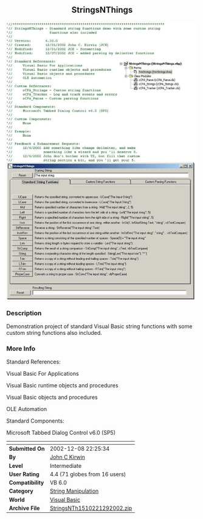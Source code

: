 ﻿<div align="center">

## StringsNThings

<img src="PIC2002129133974589.jpg">
</div>

### Description

Demonstration project of standard Visual Basic string functions with some custom string functions also included.
 
### More Info
 
Standard References:

Visual Basic For Applications

Visual Basic runtime objects and procedures

Visual Basic objects and procedures

OLE Automation

Standard Components:

Microsoft Tabbed Dialog Control v6.0 (SP5)


<span>             |<span>
---                |---
**Submitted On**   |2002-12-08 22:25:34
**By**             |[John C Kirwin](https://github.com/Planet-Source-Code/PSCIndex/blob/master/ByAuthor/john-c-kirwin.md)
**Level**          |Intermediate
**User Rating**    |4.4 (71 globes from 16 users)
**Compatibility**  |VB 6\.0
**Category**       |[String Manipulation](https://github.com/Planet-Source-Code/PSCIndex/blob/master/ByCategory/string-manipulation__1-5.md)
**World**          |[Visual Basic](https://github.com/Planet-Source-Code/PSCIndex/blob/master/ByWorld/visual-basic.md)
**Archive File**   |[StringsNTh1510221292002\.zip](https://github.com/Planet-Source-Code/john-c-kirwin-stringsnthings__1-41214/archive/master.zip)








